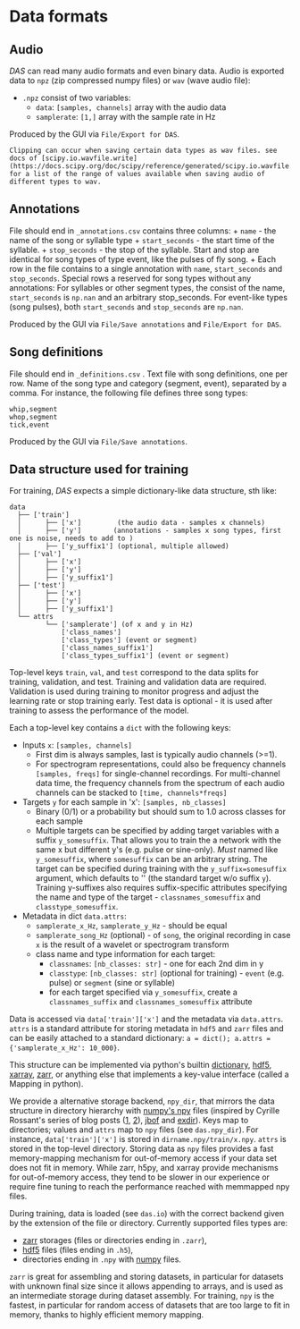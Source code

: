 # Data formats

## Audio
_DAS_ can read many audio formats and even binary data. Audio is exported data to `npz` (zip compressed numpy files) or `wav` (wave audio file):
- `.npz` consist of two variables:
    + `data`: `[samples, channels]` array with the audio data
    + `samplerate`: `[1,]` array with the sample rate in Hz

Produced by the GUI via `File/Export for DAS`.

```{warning}
Clipping can occur when saving certain data types as wav files. see docs of [scipy.io.wavfile.write](https://docs.scipy.org/doc/scipy/reference/generated/scipy.io.wavfile.write.html) for a list of the range of values available when saving audio of different types to wav.
```

## Annotations
File should end in `_annotations.csv` contains three columns:
    + `name` - the name of the song or syllable type
    + `start_seconds` - the start time of the syllable.
    + `stop_seconds` - the stop of the syllable. Start and stop are identical for song types of type event, like the pulses of fly song.
    + Each row in the file contains to a single annotation with `name`, `start_seconds` and `stop_seconds`. Special rows a reserved for song types without any annotations: For syllables or other segment types, the consist of the name, `start_seconds` is `np.nan` and an arbitrary stop_seconds. For event-like types (song pulses), both `start_seconds` and `stop_seconds` are `np.nan`.

Produced by the GUI via `File/Save annotations` and `File/Export for DAS`.

## Song definitions
File should end in `_definitions.csv` . Text file with song definitions, one per row. Name of the song type and category (segment, event), separated by a comma. For instance, the following file defines three song types:
```csv
whip,segment
whop,segment
tick,event
```

Produced by the GUI via `File/Save annotations`.

## Data structure used for training
For training, _DAS_ expects a simple dictionary-like data structure, sth like:
```
data
  ├── ['train']
  │      ├── ['x']         (the audio data - samples x channels)
  │      ├── ['y']        (annotations - samples x song types, first one is noise, needs to add to )
  │      ├── ['y_suffix1'] (optional, multiple allowed)
  ├── ['val']
  │      ├── ['x']
  │      ├── ['y']
  │      ├── ['y_suffix1']
  ├── ['test']
  │      ├── ['x']
  │      ├── ['y']
  │      ├── ['y_suffix1']
  └── attrs
         └── ['samplerate'] (of x and y in Hz)
             ['class_names']
             ['class_types'] (event or segment)
             ['class_names_suffix1']
             ['class_types_suffix1'] (event or segment)
```
Top-level keys `train`, `val`, and `test` correspond to the data splits for training, validation, and test. Training and validation data are required. Validation is used during training to monitor progress and adjust the learning rate or stop training early. Test data is optional - it is used after training to assess the performance of the model.

Each a top-level key contains a `dict` with the following keys:

- Inputs `x`: `[samples, channels]`
    - First dim is always samples, last is typically audio channels (>=1).
    - For spectrogram representations, could also be frequency channels `[samples, freqs]` for single-channel recordings. For multi-channel data time, the frequency channels from the spectrum of each audio channels can be stacked to `[time, channels*freqs]`
- Targets `y` for each sample in 'x': `[samples, nb_classes]`
    - Binary (0/1) or a probability but should sum to 1.0 across classes for each sample
    - Multiple targets can be specified by adding target variables with a suffix `y_somesuffix`. That allows you to train the a network with the same x but different y's (e.g. pulse or sine-only). *Must* named like `y_somesuffix`, where `somesuffix` can be an arbitrary string. The target can be specified during training with the `y_suffix=somesuffix` argument, which defaults to '' (the standard target w/o suffix `y`). Training y-suffixes also requires suffix-specific attributes specifying the name and type of the target - `classnames_somesuffix` and `classtype_somesuffix`.
- Metadata in dict `data.attrs`:
    - `samplerate_x_Hz`, `samplerate_y_Hz` - should be equal
    - `samplerate_song_Hz` (optional) - of `song`, the original recording in case `x` is the result of a wavelet or spectrogram transform
    - class name and type information for each target:
        + `classnames`: `[nb_classes: str]` - one for each 2nd dim in y
        + `classtype`: `[nb_classes: str]` (optional for training) - `event` (e.g. pulse) or `segment` (sine or syllable)
        + for each target specified via `y_somesuffix`, create a `classnames_suffix` and `classnames_somesuffix` attribute

Data is accessed via `data['train']['x']` and the metadata via `data.attrs`. `attrs` is a standard attribute for storing metadata in `hdf5` and `zarr` files and can be easily attached to a standard dictionary: `a = dict(); a.attrs = {'samplerate_x_Hz': 10_000}`.

This structure can be implemented via python's builtin [dictionary](https://docs.python.org/3/tutorial/datastructures.html#dictionaries), [hdf5](https://www.h5py.org), [xarray](http://xarray.pydata.org'), [zarr](https://zarr.readthedocs.io), or anything else that implements a key-value interface (called a Mapping in python).

We provide a alternative storage backend, `npy_dir`, that mirrors the data structure in directory hierarchy with [numpy's npy](https://numpy.org/doc/stable/reference/generated/numpy.load.html) files (inspired by Cyrille Rossant's series of blog posts ([1](https://cyrille.rossant.net/moving-away-hdf5/), [2](https://cyrille.rossant.net/should-you-use-hdf5/)), [jbof](https://github.com/bastibe/jbof) and [exdir](https://exdir.readthedocs.io/)). Keys map to directories; values and `attrs` map to `npy` files (see `das.npy_dir`). For instance, `data['train']['x']` is stored in `dirname.npy/train/x.npy`. `attrs` is stored in the top-level directory. Storing data as `npy` files provides a fast memory-mapping mechanism for out-of-memory access if your data set does not fit in memory. While zarr, h5py, and xarray provide mechanisms for out-of-memory access, they tend to be slower in our experience or require fine tuning to reach the performance reached with memmapped npy files.

During training, data is loaded (see `das.io`) with the correct backend given by the extension of the file or directory. Currently supported files types are:
- [zarr](https://zarr.readthedocs.io/) storages (files or directories ending in `.zarr`),
- [hdf5](http://docs.h5py.org/) files (files ending in `.h5`),
- directories ending in `.npy` with [numpy](https://docs.scipy.org/doc/numpy/reference/generated/numpy.save.html) files.

`zarr` is great for assembling and storing datasets, in particular for datasets with unknown final size since it allows appending to arrays, and is used as an intermediate storage during dataset assembly. For training, `npy` is the fastest, in particular for random access of datasets that are too large to fit in memory, thanks to highly efficient memory mapping.